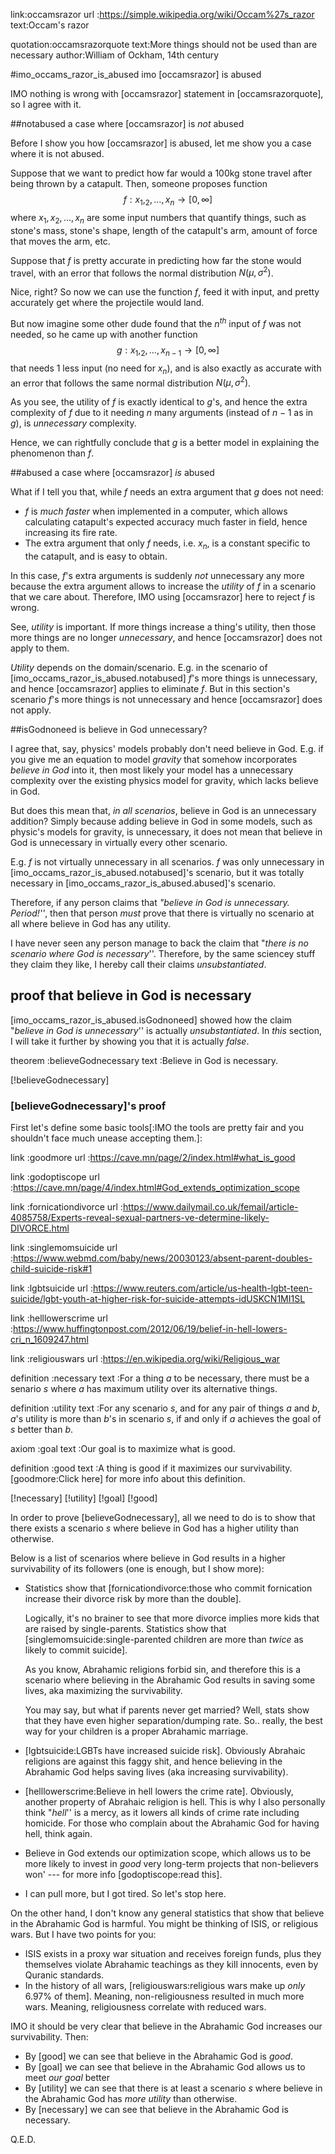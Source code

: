 link:occamsrazor
url :https://simple.wikipedia.org/wiki/Occam%27s_razor
text:Occam's razor

quotation:occamsrazorquote
text:More things should not be used than are necessary
author:William of Ockham, 14th century

#imo_occams_razor_is_abused imo [occamsrazor] is abused

IMO nothing is wrong with [occamsrazor] statement in [occamsrazorquote], so I
agree with it.

##notabused a case where [occamsrazor] is _not_ abused

Before I show you how [occamsrazor] is abused, let me show you a case
where it is not abused.

Suppose that we want to predict how far would a 100kg stone travel after being
thrown by a catapult.  Then, someone proposes function
$$f : x_1,_2,\ldots,x_n \to [0, \infty]$$
where $x_1,x_2,\ldots,x_n$ are some input numbers that quantify things, such as
stone's mass, stone's shape, length of the catapult's arm, amount of force that
moves the arm, etc.

Suppose that $f$ is pretty accurate in predicting how far the stone would
travel, with an error that follows the normal distribution $N(\mu, \sigma^2)$.

Nice, right?  So now we can use the function $f$, feed it with input, and
pretty accurately get where the projectile would land.

But now imagine some other dude found that the $n^{th}$ input of $f$ was not
needed, so he came up with another function
$$g : x_1,_2,\ldots,x_{n-1} \to [0, \infty]$$
that needs 1 less input (no need for $x_n$), and is also exactly as accurate
with an error that follows the same normal distribution $N(\mu, \sigma^2)$.

As you see, the utility of $f$ is exactly identical to $g$'s, and hence the
extra complexity of $f$ due to it needing $n$ many arguments (instead of $n-1$
as in $g$), is _unnecessary_ complexity.

Hence, we can rightfully conclude that $g$ is a better model in explaining the
phenomenon than $f$.

##abused a case where [occamsrazor] _is_ abused

What if I tell you that, while $f$ needs an extra argument that $g$ does not
need:

* $f$ is _much faster_ when implemented in a computer, which allows calculating
  catapult's expected accuracy much faster in field, hence increasing its fire
  rate.
* The extra argument that only $f$ needs, i.e. $x_n$, is a constant specific to
  the catapult, and is easy to obtain.

In this case, $f$'s extra arguments is suddenly _not_ unnecessary any more
because the extra argument allows to increase the _utility_ of $f$ in a
scenario that we care about.  Therefore, IMO using [occamsrazor] here to reject
$f$ is wrong.

See, _utility_ is important.  If more things increase a thing's utility, then
those more things are no longer _unnecessary_, and hence [occamsrazor] does not
apply to them.

_Utility_ depends on the domain/scenario.  E.g. in the scenario of
[imo_occams_razor_is_abused.notabused] $f$'s more things is unnecessary, and
hence [occamsrazor] applies to eliminate $f$.  But in this section's scenario
$f$'s more things is not unnecessary and hence [occamsrazor] does not apply.

##isGodnoneed is believe in God unnecessary?

I agree that, say, physics' models probably don't need believe in God.  E.g. if
you give me an equation to model _gravity_ that somehow incorporates _believe
in God_ into it, then most likely your model has a unnecessary complexity over
the existing physics model for gravity, which lacks believe in God.

But does this mean that, _in all scenarios_, believe in God is an unnecessary
addition?  Simply because adding believe in God in some models, such as
physic's models for gravity, is unnecessary, it does not mean that believe in
God is unnecessary in virtually every other scenario.

E.g. $f$ is not virtually unnecessary in all scenarios.  $f$ was only
unnecessary in [imo_occams_razor_is_abused.notabused]'s scenario, but it was
totally necessary in [imo_occams_razor_is_abused.abused]'s scenario.

Therefore, if any person claims that _"believe in God is unnecessary.
Period!''_, then that person _must_ prove that there is virtually no scenario
at all where believe in God has any utility.

I have never seen any person manage to back the claim that "_there is no
scenario where God is necessary_''.  Therefore, by the same sciencey stuff they
claim they like, I hereby call their claims _unsubstantiated_.

## proof that believe in God is necessary

[imo_occams_razor_is_abused.isGodnoneed] showed how the claim "_believe in God
is unnecessary_'' is actually _unsubstantiated_.  In _this_ section, I will
take it further by showing you that it is actually  _false_.

theorem :believeGodnecessary
text    :Believe in God is necessary.

[!believeGodnecessary]

### [believeGodnecessary]'s proof

First let's define some basic tools[:IMO the tools are pretty fair and you
shouldn't face much unease accepting them.]:

link    :goodmore
url     :https://cave.mn/page/2/index.html#what_is_good

link    :godoptiscope
url     :https://cave.mn/page/4/index.html#God_extends_optimization_scope

link    :fornicationdivorce
url     :https://www.dailymail.co.uk/femail/article-4085758/Experts-reveal-sexual-partners-ve-determine-likely-DIVORCE.html

link    :singlemomsuicide
url     :https://www.webmd.com/baby/news/20030123/absent-parent-doubles-child-suicide-risk#1

link    :lgbtsuicide
url     :https://www.reuters.com/article/us-health-lgbt-teen-suicide/lgbt-youth-at-higher-risk-for-suicide-attempts-idUSKCN1MI1SL

link    :helllowerscrime
url     :https://www.huffingtonpost.com/2012/06/19/belief-in-hell-lowers-cri_n_1609247.html

link    :religiouswars
url     :https://en.wikipedia.org/wiki/Religious_war


definition  :necessary
text        :For a thing $a$ to be necessary, there must be a senario $s$ where
             $a$ has maximum utility over its alternative things.

definition  :utility
text        :For any scenario $s$, and for any pair of things $a$ and $b$,
             $a$'s utility is more than $b$'s in scenario $s$, if and only if
             $a$ achieves the goal of $s$ better than $b$.

axiom   :goal
text    :Our goal is to maximize what is good.

definition  :good
text        :A thing is good if it maximizes our survivability.
             [goodmore:Click here] for more info about this definition.

[!necessary] [!utility] [!goal] [!good] 

In order to prove [believeGodnecessary], all we need to do is to show that
there exists a scenario $s$ where believe in God has a higher utility than
otherwise.

Below is a list of scenarios where believe in God results in a higher
survivability of its followers (one is enough, but I show more):

* Statistics show that [fornicationdivorce:those who commit fornication
  increase their divorce risk by more than the double].

  Logically, it's no brainer to see that more divorce implies more kids that
  are raised by single-parents.  Statistics show that
  [singlemomsuicide:single-parented children are more than _twice_ as likely to
  commit suicide].

  As you know, Abrahamic religions forbid sin, and therefore this is a scenario
  where believing in the Abrahamic God results in saving some lives, aka
  maximizing the survivability.

  You may say, but what if parents never get married?  Well, stats show that
  they have even higher separation/dumping rate.  So.. really, the best way for
  your children is a proper Abrahamic marriage.

* [lgbtsuicide:LGBTs have increased suicide risk].  Obviously Abrahaic
  religions are against this faggy shit, and hence believing in the Abrahamic
  God helps saving lives (aka increasing survivability).

* [helllowerscrime:Believe in hell lowers the crime rate].  Obviously, another
  property of Abrahaic religion is hell.  This is why I also personally think
  "_hell_'' is a mercy, as it lowers all kinds of crime rate including
  homicide.  For those who complain about the Abrahamic God for having hell,
  think again.

* Believe in God extends our optimization scope, which allows us to
  be more likely to invest in _good_ very long-term projects that non-believers
  won' --- for more info [godoptiscope:read this].

* I can pull more, but I got tired.  So let's stop here.

On the other hand, I don't know any general statistics that show that
believe in the Abrahamic God is harmful.  You might be thinking of ISIS, or
religious wars.  But I have two points for you:

* ISIS exists in a proxy war situation and receives foreign funds, plus they
  themselves violate Abrahamic teachings as they kill innocents, even by
  Quranic standards.
* In the history of all wars, [religiouswars:religious wars make up _only_
  6.97% of them].  Meaning, non-religiousness resulted in much more wars.
  Meaning, religiousness correlate with reduced wars.

IMO it should be very clear that believe in the Abrahamic God increases our
survivability.  Then:

+ By [good] we can see that believe in the Abrahamic God is _good_.
+ By [goal] we can see that believe in the Abrahamic God allows us to meet _our
  goal_ better
+ By [utility] we can see that there is at least a scenario $s$ where believe
  in the Abrahamic God has _more utility_ than otherwise.
+ By [necessary] we can see that believe in the Abrahamic God is necessary.

Q.E.D.
